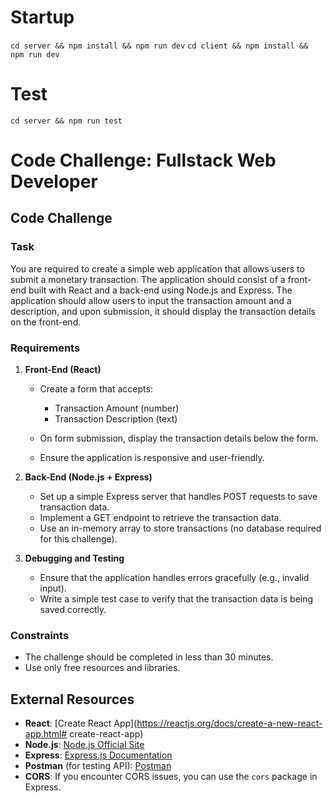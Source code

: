 # Startup

`cd server && npm install && npm run dev`
`cd client && npm install && npm run dev`

# Test

`cd server && npm run test`

# Code Challenge: Fullstack Web Developer

## Code Challenge

### Task

You are required to create a simple web application that allows users to submit a monetary transaction. The application should consist of a front-end built with React and a back-end using Node.js and Express. The application should allow users to input the transaction amount and a description, and upon submission, it should display the transaction details on the front-end.

### Requirements

1.  **Front-End (React)**

    - Create a form that accepts:

      - Transaction Amount (number)
      - Transaction Description (text)

    - On form submission, display the transaction details below the form.

    - Ensure the application is responsive and user-friendly.

2.  **Back-End (Node.js + Express)**

    - Set up a simple Express server that handles POST requests to save transaction data.
    - Implement a GET endpoint to retrieve the transaction data.
    - Use an in-memory array to store transactions (no database required for this challenge).

3.  **Debugging and Testing**

    - Ensure that the application handles errors gracefully (e.g., invalid input).
    - Write a simple test case to verify that the transaction data is being saved correctly.

### Constraints

- The challenge should be completed in less than 30 minutes.
- Use only free resources and libraries.

## External Resources

- **React**: [Create React App](<https://reactjs.org/docs/create-a-new-react-app.html#> create-react-app)
- **Node.js**: [Node.js Official Site](https://nodejs.org/en/)
- **Express**: [Express.js Documentation](https://expressjs.com/)
- **Postman** (for testing API): [Postman](https://www.postman.com/)
- **CORS**: If you encounter CORS issues, you can use the `cors` package in Express.
